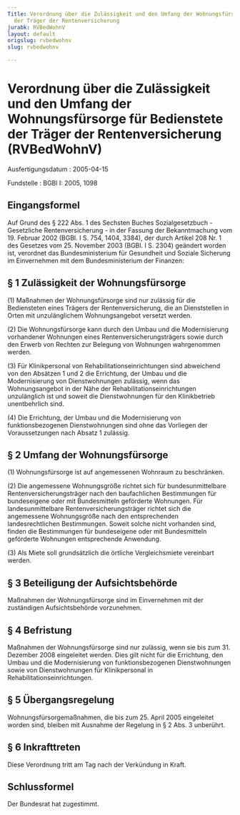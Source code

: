 ```yaml
---
Title: Verordnung über die Zulässigkeit und den Umfang der Wohnungsfürsorge für Bedienstete
  der Träger der Rentenversicherung
jurabk: RVBedWohnV
layout: default
origslug: rvbedwohnv
slug: rvbedwohnv

---
```


# Verordnung über die Zulässigkeit und den Umfang der Wohnungsfürsorge für Bedienstete der Träger der Rentenversicherung (RVBedWohnV)

Ausfertigungsdatum
:   2005-04-15

Fundstelle
:   BGBl I: 2005, 1098



## Eingangsformel

Auf Grund des § 222 Abs. 1 des Sechsten Buches Sozialgesetzbuch -
Gesetzliche Rentenversicherung - in der Fassung der Bekanntmachung vom
19\. Februar 2002 (BGBl. I S. 754, 1404, 3384), der durch Artikel 208
Nr. 1 des Gesetzes vom 25. November 2003 (BGBl. I S. 2304) geändert
worden ist, verordnet das Bundesministerium für Gesundheit und Soziale
Sicherung im Einvernehmen mit dem Bundesministerium der Finanzen:


## § 1 Zulässigkeit der Wohnungsfürsorge

(1) Maßnahmen der Wohnungsfürsorge sind nur zulässig für die
Bediensteten eines Trägers der Rentenversicherung, die an
Dienststellen in Orten mit unzulänglichem Wohnungsangebot versetzt
werden.

(2) Die Wohnungsfürsorge kann durch den Umbau und die Modernisierung
vorhandener Wohnungen eines Rentenversicherungsträgers sowie durch den
Erwerb von Rechten zur Belegung von Wohnungen wahrgenommen werden.

(3) Für Klinikpersonal von Rehabilitationseinrichtungen sind
abweichend von den Absätzen 1 und 2 die Errichtung, der Umbau und die
Modernisierung von Dienstwohnungen zulässig, wenn das Wohnungsangebot
in der Nähe der Rehabilitationseinrichtungen unzulänglich ist und
soweit die Dienstwohnungen für den Klinikbetrieb unentbehrlich sind.

(4) Die Errichtung, der Umbau und die Modernisierung von
funktionsbezogenen Dienstwohnungen sind ohne das Vorliegen der
Voraussetzungen nach Absatz 1 zulässig.


## § 2 Umfang der Wohnungsfürsorge

(1) Wohnungsfürsorge ist auf angemessenen Wohnraum zu beschränken.

(2) Die angemessene Wohnungsgröße richtet sich für bundesunmittelbare
Rentenversicherungsträger nach den baufachlichen Bestimmungen für
bundeseigene oder mit Bundesmitteln geförderte Wohnungen. Für
landesunmittelbare Rentenversicherungsträger richtet sich die
angemessene Wohnungsgröße nach den entsprechenden landesrechtlichen
Bestimmungen. Soweit solche nicht vorhanden sind, finden die
Bestimmungen für bundeseigene oder mit Bundesmitteln geförderte
Wohnungen entsprechende Anwendung.

(3) Als Miete soll grundsätzlich die örtliche Vergleichsmiete
vereinbart werden.


## § 3 Beteiligung der Aufsichtsbehörde

Maßnahmen der Wohnungsfürsorge sind im Einvernehmen mit der
zuständigen Aufsichtsbehörde vorzunehmen.


## § 4 Befristung

Maßnahmen der Wohnungsfürsorge sind nur zulässig, wenn sie bis zum 31.
Dezember 2008 eingeleitet werden. Dies gilt nicht für die Errichtung,
den Umbau und die Modernisierung von funktionsbezogenen
Dienstwohnungen sowie von Dienstwohnungen für Klinikpersonal in
Rehabilitationseinrichtungen.


## § 5 Übergangsregelung

Wohnungsfürsorgemaßnahmen, die bis zum 25. April 2005 eingeleitet
worden sind, bleiben mit Ausnahme der Regelung in § 2 Abs. 3
unberührt.


## § 6 Inkrafttreten

Diese Verordnung tritt am Tag nach der Verkündung in Kraft.


## Schlussformel

Der Bundesrat hat zugestimmt.

